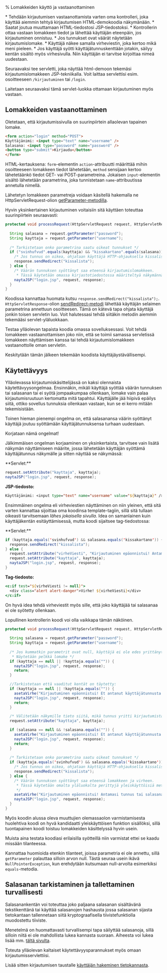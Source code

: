 % Lomakkeiden käyttö ja vastaanottaminen
<!-- order: 5 -->
<!-- tags: viikko3-java -->

<summary>
* Tehdään kirjautumisen vastaanottamista varten oma kontrolleri, joka käyttää aiemmin tehtyä kirjautumisen HTML-demokoodia näkymänään.
    * Saatat joutua muuttamaan HTML-tiedostosi JSP-tiedostoksi.
* Kontrollerin ottaa vastaan lomakkeen tiedot ja lähettää käyttäjän eteenpäin, jos kirjautuminen onnistuu.
* Jos tunnukset ovat väärät näytetään kirjautumislomake.
    * Käyttäjä näkee samalla virheviestin, joka kertoo mikä meni pieleen.
    * Jos käyttäjä syötti käyttäjätunnuskenttään jotakin, säilyy kentän sisältö myös virhesivulla. Niin käyttäjän ei tarvitse kirjoittaa nimeä uudestaan.
</summary>

Seuraavaksi tee servletti, joka näyttää
html-demoon tekemäsi kirjautumislomakkeen
JSP-tekniikalla. 
Voit laittaa servlettisi esim. osoitteeseen `/kirjautuminen`
tai `/login`. 

Laitetaan seuraavaksi tämä servlet-luokka ottamaan kirjautuminen myös vastaan.

## Lomakkeiden vastaanottaminen

Oletetaan, että kirjautumissivulla on suurinpiirtein allaolevan tapainen lomake.

~~~html
<form action="login" method="POST">
Käyttäjänimi: <input type="text" name="username" />
Salasana: <input type="password" name="password" />
<button type="submit">Kirjaudu</button>
</form>
~~~

HTML-kertauksena: `form`-elementin `action`-attribuutti määrittää 
mihin osoitteeseen lomakkeen tiedot lähetetään, 
`method` sensijaan kertoo lähetetäänkö tiedot GET- vai POST-parametreina.
Jokaisen `input`-elementin sisältö lähetetään parametrina, 
joka tunnistetaan `name`-attribuutissa annetulla nimellä.

Lähetetyn lomakkeen parametreja voidaan käsitellä hakemalla ne 
HttpServletRequest-olion
[getParameter-metodilla](http://docs.oracle.com/javaee/6/api/javax/servlet/ServletRequest.html#getParameter(java.lang.String)).

Hyvin yksinkertainen kirjautuminen voitaisiin sitä käyttäen toteuttaa suurinpiirtein seuraavasti:

~~~java
protected void processRequest(HttpServletRequest request, HttpServletResponse response) {
  
  String salasana = request.getParameter("password");
  String kayttaja = request.getParameter("username");
  
  /* Tarkistetaan onko parametrina saatu oikeat tunnukset */
  if ("svinhufvud".equals(kayttaja) && "kissakartano".equals(salasana)) {
    /* Jos tunnus on oikea, ohjataan käyttäjä HTTP-ohjauksella kissalistaan. */
    response.sendRedirect("kissalista");
  } else {
    /* Väärän tunnuksen syöttänyt saa eteensä kirjautumislomakkeen.
     * Tässä käytetään omassa kirjastotiedostossa määriteltyä näkymännäyttöfunktioita */
    naytaJSP("login.jsp", request, response);
  }
}
~~~

Koodissa kannattaa huomata kutsu `response.sendRedirect("kissalista");`.
`HttpServletResponse`-olion 
[sendRedirect-metodi](http://docs.oracle.com/javaee/6/api/javax/servlet/http/HttpServletResponse.html#sendRedirect(java.lang.String))
lähettää käyttäjän selaimen parametrina annettuun osoitteesen.
Tämä on kätevä tapa ohjata käyttäjä jonkin toisen servletin luo.
Voit halutessasi tehdä siitäkin metodin aiemmin tekemääsi servlet-yläluokkaan.

Testaa ylläolevan tapaista koodia omassa sovelluksessasi.
Voit tehdä lomakkeen vastaanottamisen joko niin, että se toimii samassa servletissä lomakkeen näyttämisen kanssa tai tehdä
kirjautumislomakkeen vastaanottolle oman servletin. 

Keskitytään tämän jälkeen tekemään koodista käyttäjäystävällisempi.

## Käytettävyys

Ylläolevassa kirjautumiskäsittelijässä on kaksi olennaista käytettävyysongelmaa.
Ensinnäkin, mikäli käyttäjä syöttää väärän tunnuksen tai salasanan tai ei syötä jompaakumpaa ollenkaan, lomake vain palaa kirjautumisruutuun
kertomatta mitä tapahtui. 
Käyttäjälle jää hiipivä epäilys siitä, ottiko sovellus tunnuksia ollenkaan vastaan, kun se ei kerro mitään tekemisistään.

Toinen hieman pienempi ongelma on, että salasanansa väärin syöttänyt käyttäjä joutuu syöttämään käyttäjätunnuksensa turhaan uudestaan.

Korjataan nämä ongelmat!

Jälkimmäisen ongelman korjaaminen on yksinkertaista, tarvitsee vain lisätä
näkymän näyttämiseen määrite, jossa lähetetään
käyttäjän syöttämä käyttäjätunnus näkymälle ja sitten näyttää se
näkymässä:

<sidebyside>
<column size="7">
**Servlet:**

~~~java
request.setAttribute("kayttaja", kayttaja);  
naytaJSP("login.jsp", request, response);
~~~

</column>
<column size="5">

**JSP-tiedosto:**

~~~jsp
Käyttäjänimi: <input type="text" name="username" value="${kayttaja}" />
~~~

</column>
</sidebyside>

Ensimmäinen ongelma eli virheviestien näyttäminen on niin yleinen, että
sitä varten kannattaa sijoittaa oma koodinsa template-tagiin,
sillä sitä tullaan oikeasti tarvitsemaan *lähes jokaisella sivulla*.
Idea on samanlainen kuin käyttäjäkentän esitäyttämisessä, mutta 
koodi sijaitsee tag-tiedostossa:

<sidebyside>
<column size="7">
**Servlet:**

~~~java
if (kayttaja.equals('svinhufvud') && salasana.equals('kissakartano')) {
  response.sendRedirect("kissalista");
} else {
  request.setAttribute("virheViesti", "Kirjautuminen epäonnistui! Antamasi tunnus tai salasana on väärä.");
  request.setAttribute("kayttaja", kayttaja);  
  naytaJSP("login.jsp", request, response);
}
~~~

</column>
<column size="5">

**Tag-tiedosto:**

~~~jsp
<c:if test="${virheViesti != null}">
  <div class="alert alert-danger">Virhe! ${virheViesti}</div>
</c:if>
~~~

</column>
</sidebyside>

On hyvä idea tehdä virheviestit myös sille, että joko
käyttäjää tai salasanaa ei ole syötetty ollenkaan.

Lopullinen kontrollerin koodi voi olla vaikkapa tämän näköinen.

~~~java
protected void processRequest(HttpServletRequest request, HttpServletResponse response) {
  
  String salasana = request.getParameter("password");
  String kayttaja = request.getParameter("username");
  
  /* Jos kummatkin parametrit ovat null, käyttäjä ei ole edes yrittänyt vielä kirjautua. 
   * Näytetään pelkkä lomake */
  if (kayttaja == null || !kayttaja.equals("")) {
    naytaJSP("login.jsp", request, response);
    return;
  }

  //Tarkistetaan että vaaditut kentät on täytetty:
  if (kayttaja == null || !kayttaja.equals("")) {
    asetaVirhe("Kirjautuminen epäonnistui! Et antanut käyttäjätunnusta.", request);
    naytaJSP("login.jsp", request, response);
    return;
  }

  /* Välitetään näkymille tieto siitä, mikä tunnus yritti kirjautumista */
  request.setAttribute("kayttaja", kayttaja);  

  if (salasana == null && !salasana.equals("")) {
    asetaVirhe("Kirjautuminen epäonnistui! Et antanut käyttäjätunnusta.", request);
    naytaJSP("login.jsp", request, response);
    return;
  }
  
  /* Tarkistetaan onko parametrina saatu oikeat tunnukset */
  if (kayttaja.equals('svinhufvud') && salasana.equals('kissakartano')) {
    /* Jos tunnus on oikea, ohjataan käyttäjä HTTP-ohjauksella kissalistaan. */
    response.sendRedirect("kissalista");
  } else {
    /* Väärän tunnuksen syöttänyt saa eteensä lomakkeen ja virheen.
     * Tässä käytetään omalta yläluokalta perittyjä yleiskäyttöisiä metodeja.
     */
    asetaVirhe("Kirjautuminen epäonnistui! Antamasi tunnus tai salasana on väärä.", request);
    naytaJSP("login.jsp", request, response);
  }
}
~~~

Myös koodin alussa oleva muuttujien olemassaolon varmistamisesta huolehtiva koodi
on hyvä kandidaatti yleiskäyttöisen funktion sisällöksi,
sillä tuontapainen koodi toistuu lomakkeiden käsittelyssä hyvin usein.

<alert>
Muista aina testata koodiasi erilaisilla syötteillä niin varmistat ettei se kaadu missään tilanteessa.

Kannattaa huomioida etenkin tilanteet, joissa parametria
ei ole annettu, sillä `getParameter` palauttaa silloin arvon null.
Tästä seuraa usein ikävä `NullPointerException`, kun erehdytään 
kutsumaan null-arvolta esimerkiksi `equals`-metodia.
</alert>

## Salasanan tarkistaminen ja tallettaminen turvallisesti

Salasanankentän voi toteuttaa joko paljaana salasanan sisältävänä
tekstikenttänä tai käyttää salasanojen 
hashausta
jossa salasanan sijasta tietokantaan 
tallennetaan siitä kryptograafisella tiivistefunktiolla
muodostettu tiiviste. 

Menetelmä on huomattavasti turvallisempi tapa säilyttää salasanoja,
sillä silloin niitä ei ole mahdollista lukea kannasta suoraan.
Aiheesta voi lukea lisää mm. 
[tältä sivulta](https://crackstation.net/hashing-security.htm).

<next>
Toteuta ylläolevan kaltaiset käytettävyysparannukset myös omaan kirjautumisservlettiisi.

Lisää sitten kirjautumisen taustalle [käyttäjän hakeminen tietokannasta](mallit_tiedonhaku.html).
</next>

